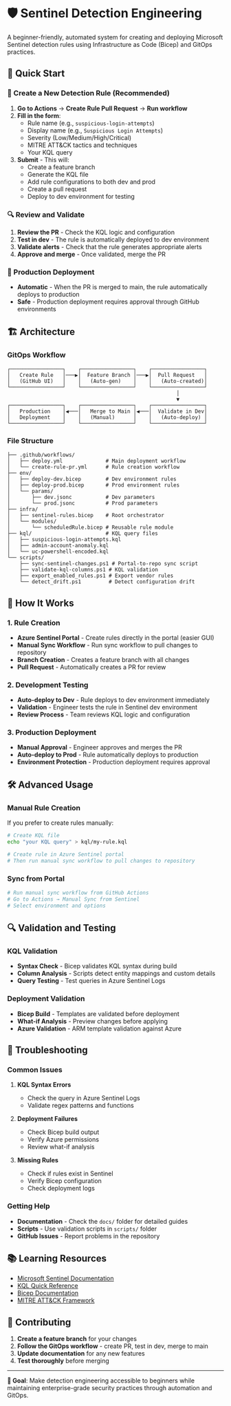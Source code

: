 # 🛡️ Sentinel Detection Engineering

A beginner-friendly, automated system for creating and deploying Microsoft Sentinel detection rules using Infrastructure as Code (Bicep) and GitOps practices.

## 🎯 Quick Start

### 🚀 Create a New Detection Rule (Recommended)

1. **Go to Actions** → **Create Rule Pull Request** → **Run workflow**
2. **Fill in the form**:
   - Rule name (e.g., `suspicious-login-attempts`)
   - Display name (e.g., `Suspicious Login Attempts`)
   - Severity (Low/Medium/High/Critical)
   - MITRE ATT&CK tactics and techniques
   - Your KQL query
3. **Submit** - This will:
   - Create a feature branch
   - Generate the KQL file
   - Add rule configurations to both dev and prod
   - Create a pull request
   - Deploy to dev environment for testing

### 🔍 Review and Validate

1. **Review the PR** - Check the KQL logic and configuration
2. **Test in dev** - The rule is automatically deployed to dev environment
3. **Validate alerts** - Check that the rule generates appropriate alerts
4. **Approve and merge** - Once validated, merge the PR

### 🚀 Production Deployment

- **Automatic** - When the PR is merged to main, the rule automatically deploys to production
- **Safe** - Production deployment requires approval through GitHub environments

## 🏗️ Architecture

### GitOps Workflow

```
┌─────────────────┐    ┌─────────────────┐    ┌─────────────────┐
│   Create Rule   │───▶│  Feature Branch │───▶│  Pull Request   │
│   (GitHub UI)   │    │   (Auto-gen)    │    │   (Auto-created)│
└─────────────────┘    └─────────────────┘    └─────────────────┘
                                                       │
                                                       ▼
┌─────────────────┐    ┌─────────────────┐    ┌─────────────────┐
│   Production    │◀───│   Merge to Main │◀───│  Validate in Dev│
│   Deployment    │    │   (Manual)      │    │   (Auto-deploy) │
└─────────────────┘    └─────────────────┘    └─────────────────┘
```

### File Structure

```
├── .github/workflows/
│   ├── deploy.yml              # Main deployment workflow
│   └── create-rule-pr.yml      # Rule creation workflow
├── env/
│   ├── deploy-dev.bicep        # Dev environment rules
│   ├── deploy-prod.bicep       # Prod environment rules
│   └── params/
│       ├── dev.jsonc           # Dev parameters
│       └── prod.jsonc          # Prod parameters
├── infra/
│   ├── sentinel-rules.bicep    # Root orchestrator
│   └── modules/
│       └── scheduledRule.bicep # Reusable rule module
├── kql/                        # KQL query files
│   ├── suspicious-login-attempts.kql
│   ├── admin-account-anomaly.kql
│   └── uc-powershell-encoded.kql
└── scripts/
    ├── sync-sentinel-changes.ps1 # Portal-to-repo sync script
    ├── validate-kql-columns.ps1 # KQL validation
    ├── export_enabled_rules.ps1 # Export vendor rules
    └── detect_drift.ps1         # Detect configuration drift
```

## 🔧 How It Works

### 1. Rule Creation
- **Azure Sentinel Portal** - Create rules directly in the portal (easier GUI)
- **Manual Sync Workflow** - Run sync workflow to pull changes to repository
- **Branch Creation** - Creates a feature branch with all changes
- **Pull Request** - Automatically creates a PR for review

### 2. Development Testing
- **Auto-deploy to Dev** - Rule deploys to dev environment immediately
- **Validation** - Engineer tests the rule in Sentinel dev environment
- **Review Process** - Team reviews KQL logic and configuration

### 3. Production Deployment
- **Manual Approval** - Engineer approves and merges the PR
- **Auto-deploy to Prod** - Rule automatically deploys to production
- **Environment Protection** - Production deployment requires approval

## 🛠️ Advanced Usage

### Manual Rule Creation

If you prefer to create rules manually:

```bash
# Create KQL file
echo "your KQL query" > kql/my-rule.kql

# Create rule in Azure Sentinel portal
# Then run manual sync workflow to pull changes to repository
```

### Sync from Portal

```bash
# Run manual sync workflow from GitHub Actions
# Go to Actions → Manual Sync from Sentinel
# Select environment and options
```

## 🔍 Validation and Testing

### KQL Validation
- **Syntax Check** - Bicep validates KQL syntax during build
- **Column Analysis** - Scripts detect entity mappings and custom details
- **Query Testing** - Test queries in Azure Sentinel Logs

### Deployment Validation
- **Bicep Build** - Templates are validated before deployment
- **What-if Analysis** - Preview changes before applying
- **Azure Validation** - ARM template validation against Azure

## 🚨 Troubleshooting

### Common Issues

1. **KQL Syntax Errors**
   - Check the query in Azure Sentinel Logs
   - Validate regex patterns and functions

2. **Deployment Failures**
   - Check Bicep build output
   - Verify Azure permissions
   - Review what-if analysis

3. **Missing Rules**
   - Check if rules exist in Sentinel
   - Verify Bicep configuration
   - Check deployment logs

### Getting Help

- **Documentation** - Check the `docs/` folder for detailed guides
- **Scripts** - Use validation scripts in `scripts/` folder
- **GitHub Issues** - Report problems in the repository

## 📚 Learning Resources

- [Microsoft Sentinel Documentation](https://docs.microsoft.com/en-us/azure/sentinel/)
- [KQL Quick Reference](https://docs.microsoft.com/en-us/azure/data-explorer/kql-quick-reference)
- [Bicep Documentation](https://docs.microsoft.com/en-us/azure/azure-resource-manager/bicep/)
- [MITRE ATT&CK Framework](https://attack.mitre.org/)

## 🤝 Contributing

1. **Create a feature branch** for your changes
2. **Follow the GitOps workflow** - create PR, test in dev, merge to main
3. **Update documentation** for any new features
4. **Test thoroughly** before merging

---

**🎯 Goal**: Make detection engineering accessible to beginners while maintaining enterprise-grade security practices through automation and GitOps.
